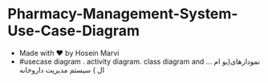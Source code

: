 # Pharmacy-Management-System-Use-Case-Diagram
- Made with ❤ by Hosein Marvi
- #usecase diagram . activity diagram. class diagram and ...
نمودارهای(یو ام ال ) سیستم مدیریت داروخانه
